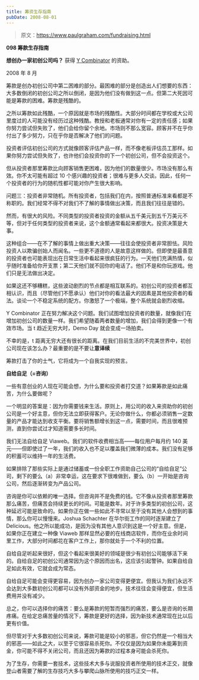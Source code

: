 ```yaml
---
title: 筹资生存指南
pubDate: 2008-08-01
---
```


> 原文：https://www.paulgraham.com/fundraising.html 

            
**098 筹款生存指南**

**想创办一家初创公司吗？** 获得 [Y Combinator](http://ycombinator.com/apply.html) 的资助。

2008 年 8 月

筹款是创办初创公司中第二困难的部分。最困难的部分是创造出人们想要的东西：大多数倒闭的初创公司之所以倒闭，是因为他们没有做到这一点。但第二大死因可能是筹款的困难。筹款是残酷的。

之所以筹款如此残酷，一个原因就是市场的残酷性。大部分时间都在学校或大公司里度过的人可能没有经历过这种残酷。教授和老板通常对你有一定的责任感；如果你努力尝试但失败了，他们会给你留个余地。市场则不那么宽容。顾客并不在乎你付出了多少努力，只在乎你是否解决了他们的问题。

投资者评估初创公司的方式就像顾客评估产品一样，而不像老板评估员工那样。如果你努力尝试但失败了，也许他们会投资你的下一个初创公司，但不会投资这个。

但从投资者那里筹款比向顾客销售更困难，因为他们的数量很少。市场没有那么有效。你不太可能有超过 10 个感兴趣的投资者；很难与更多人交谈。因此，任何一个投资者的行为的随机性都可能对你产生很大影响。

问题三：投资者非常随机。所有投资者，包括我们在内，按照普通标准来看都是不称职的。我们经常不得不对我们不了解的事情做出决策，而且我们往往是错的。

然而，有很大的风险。不同类型的投资者投资的金额从五千美元到五千万美元不等，但对于任何类型的投资者来说，这个金额通常看起来都很大。投资决策是大事。

这种组合——在不了解的事情上做出重大决策——往往会使投资者非常胆怯。风险投资人以欺骗创始人而闻名。一些更不道德的人是故意这样做的。但即使是最善意的投资者也可能表现出在日常生活中看起来很疯狂的行为。一天他们充满热情，似乎随时准备给你开支票；第二天他们就不回你的电话了。他们不是和你玩游戏。他们只是无法做出决定。

如果这还不够糟糕，这些波动剧烈的节点都是相互联系的。初创公司的投资者都互相认识，而且（尽管他们不愿承认）他们对你的看法最大的因素是其他投资者的看法。谈论一个不稳定系统的配方。你激怒了一个极端，整个系统就会剧烈收缩。

Y Combinator 正在努力解决这个问题。我们试图增加投资者的数量，就像我们在增加初创公司的数量一样。我们希望随着两者数量的增加，我们会得到更像一个有效市场。当 t 趋近无穷大时，Demo Day 就会变成一场拍卖。

不幸的是，t 距离无穷大还有很长的距离。在我们目前生活的不完美世界中，初创公司现在该怎么办？最重要的是不要让**意译续**

筹款打击了你的士气，它将成为一个自我实现的预言。

**自给自足（=咨询）**

一些有意创业的人现在可能会想，为什么要和投资者打交道？如果筹款是如此痛苦，为什么要做呢？

一个明显的答案是：因为你需要钱来生活。原则上，用公司的收入来资助你的初创公司是一个好主意，但你无法立即获得客户。无论你做什么，你都必须销售一定数量的产品才能达到收支平衡。要将销售额增长到这一点，需要时间，而且很难预测，直到你尝试过才知道需要多长时间。

我们无法自给自足 Viaweb。我们的软件收费相当高——每位用户每月约 140 美元——但即使过了一年，我们的收入也不足以覆盖我们微薄的成本。我们没有足够的积蓄可以维持一年的生活费。

如果排除了那些实际上是通过储蓄或一份全职工作资助自己公司的“自给自足”公司，剩下的要么（a）非常幸运，这在要求下很难做到，要么（b）一开始是咨询公司，然后逐渐转变为产品公司。

咨询是你可以依赖的唯一选择。但咨询并不是免费的钱。它不像从投资者那里筹款那么痛苦，但痛苦会持续更长的时间。可能是数年。对于许多类型的初创公司，这种延迟可能是致命的。如果你正在做一些如此不寻常以至于没有其他人会想到的事情，那么你可以慢慢来。Joshua Schachter 在华尔街工作的同时逐渐建立了 Delicious。他之所以能成功，是因为没有其他人意识到这是一个好主意。但是，如果你正在建立一种像 Viaweb 那样显然必要的在线商店软件，而你在业余时间里工作，大部分时间都花在客户工作上，那你就处于一个不利的位置。

自给自足听起来很好，但这个看起来很美好的领域是很少有初创公司能够活下来的。自给自足的初创公司通常因为这个原因而出名，这应该引起警钟。如果自给自足如此有效，它就会成为常态。

自给自足可能会变得更容易，因为创办一家公司变得更便宜。但我认为我们永远不会达到大多数初创公司都可以没有外部资金的地步。技术往往会变得便宜，但生活费用并没有减少。

总之，你可以选择你的痛苦：要么是筹款的短暂而强烈的痛苦，要么是咨询的长期疼痛。在给定总痛苦量的情况下，筹款是更好的选择，因为新技术通常现在比以后更有价值。

但尽管对于大多数初创公司来说，筹款可能是较小的邪恶，但它仍然是一个相当大的邪恶——如此之大，以至于它很容易杀死你。不仅仅是因为如果你未能筹到资金，你可能不得不关闭公司，而且还因为筹款的过程本身可能会杀死你。

为了生存，你需要一套技术，这些技术大多与说服投资者所使用的技术正交，就像登山者需要了解的生存技巧大多与攀爬山脉所使用的技巧正交一样。